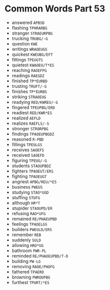 # Common Words Part 53

* answered `APBSD`
* flashing `TPHRARBG`
* stranger `STRAEURPBG`
* trucking `TRUBG/-G`
* question `KWE`
* writings `WRAOEUGS`
* quickest `KWEUBG/EFT`
* fittings `TPEUGTS`
* quietest `KWAOEU/T*ES`
* reaching `RAOEFPG`
* readings `RAEGDZ`
* finished `TP*EURBD`
* trusting `TRUFT/-G`
* finishes `TP*EURBS`
* striking `STRAOEUG`
* readying `RED/KWREU/-G`
* fingered `TPEUPBG/ERD`
* readiest `RED/KWR*ES`
* realized `AEFLD`
* realizes `RAEFLS/-S`
* stronger `STRORPBG`
* findings `TPAOEUPBGDZ`
* reasoned `R-PBD`
* fillings `TPEULGS`
* receives `SAOEFS`
* received `SAOEFD`
* figuring `TPEUG/-G`
* students `STAOUPBDZ`
* fighters `TPAOEUT/ERS`
* fighting `TPAOEUGT`
* angriest `APBG/REU/*ES`
* business `PWEUS`
* studying `STAO*UGD`
* stuffing `STUFG`
* although `HR*T`
* stupider `STAOUPD/ER`
* refusing `RAO*UFG`
* remained `RE/PHAEUPBD`
* feelings `TPAOELGS`
* builders `PWEULD/ERS`
* remember `REB`
* suddenly `SULD`
* allowing `HRO*UG`
* bathroom `PWR-PL`
* reminded `RE/PHAOEUPBD/T-D`
* building `PW-LG`
* removing `RAOE/PHOFG`
* fathered `TPAERD`
* browning `PWROUPBG`
* furthest `TPURT/*ES`
